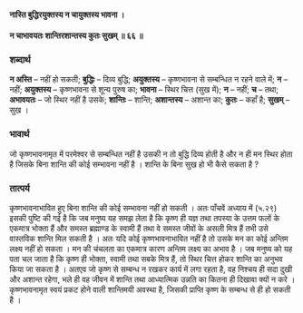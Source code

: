 #### नास्ति बुद्धिरयुक्तस्य न चायुक्तस्य भावना ।
#### न चाभावयतः शान्तिरशान्तस्य कुतः सुखम् ॥ ६६ ॥

### शब्दार्थ

**न अस्ति** – नहीं  हो सकती; **बुद्धिः** – दिव्य बुद्धि; **अयुक्तस्य** – कृष्णभावना से सम्बन्धित न  रहने वाले में; **न** – नहीं; **अयुक्तस्य** – कृष्णभावना से शून्य पुरुष का; **भावना** – स्थिर चित्त (सुख में); **न** – नहीं; **च** – तथा; **अभावयतः** – जो स्थिर नहीं है  उसके; **शान्तिः** – शान्ति; **अशान्तस्य** – अशान्त का; **कुतः** – कहाँ है; **सुखम्** – सुख ।

### भावार्थ

जो कृष्णभावनामृत में परमेश्वर से सम्बन्धित नहीं है उसकी न तो बुद्धि दिव्य होती है और न ही मन स्थिर होता है जिसके बिना शान्ति की कोई सम्भावना नहीं है । शान्ति के बिना सुख हो भी कैसे सकता है ?

### तात्पर्य

कृष्णभावनाभावित हुए बिना शान्ति की कोई सम्भावना नहीं हो सकती । अतः पाँचवें अध्याय में (५.२९) इसकी पुष्टि की गई है कि जब मनुष्य यह समझ लेता है कि कृष्ण ही यज्ञ तथा तपस्या के उत्तम फलों के एकमात्र भोक्ता हैं और समस्त ब्रह्माण्ड के स्वामी हैं तथा वे समस्त जीवों के असली मित्र हैं तभी उसे वास्तविक शान्ति मिल सकती है । अतः यदि कोई कृष्णभावनाभावित नहीं है तो उसके मन का कोई अन्तिम लक्ष्य नहीं हो सकता । मन की चंचलता का एकमात्र कारण अन्तिम लक्ष्य का अभाव है । जब मनुष्य को यह पता चल जाता है कि कृष्ण ही भोक्ता, स्वामी तथा सबके मित्र हैं, तो स्थिर चित्त होकर शान्ति का अनुभव किया जा सकता है । अतएव जो कृष्ण से सम्बन्ध न रखकर कार्य में लगा रहता है, वह निश्चय ही सदा दुखी और अशान्त रहेगा, भले ही वह जीवन में शान्ति तथा आध्यात्मिक उन्नति का कितना ही दिखावा क्यों न करे । कृष्णभावनामृत स्वयं प्रकट होने वाली शान्तिमयी अवस्था है, जिसकी प्राप्ति कृष्ण के सम्बन्ध से ही हो सकती है ।